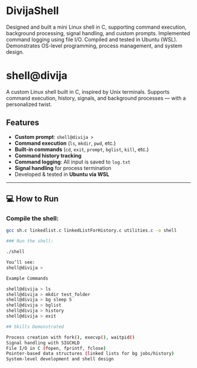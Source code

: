 # DivijaShell
Designed and built a mini Linux shell in C, supporting command execution, background processing, signal handling, and custom prompts. Implemented command logging using file I/O. Compiled and tested in Ubuntu (WSL). Demonstrates OS-level programming, process management, and system design.
# shell@divija

A custom Linux shell built in C, inspired by Unix terminals. Supports command execution, history, signals, and background processes — with a personalized twist.

## Features

-  **Custom prompt**: `shell@divija >`
-  **Command execution** (`ls`, `mkdir`, `pwd`, etc.)
-  **Built-in commands** (`cd`, `exit`, `prompt`, `bglist`, `kill`, etc.)
-  **Command history tracking**
-  **Command logging**: All input is saved to `log.txt`
-  **Signal handling** for process termination
-  Developed & tested in **Ubuntu via WSL**

---

## 💻 How to Run

### Compile the shell:
```bash
gcc sh.c linkedlist.c linkedListForHistory.c utilities.c -o shell

### Run the shell:

./shell

You’ll see:
shell@divija >

Example Commands

shell@divija > ls
shell@divija > mkdir test_folder
shell@divija > bg sleep 5
shell@divija > bglist
shell@divija > history
shell@divija > exit

## Skills Demonstrated

Process creation with fork(), execvp(), waitpid()
Signal handling with SIGCHLD
File I/O in C (fopen, fprintf, fclose)
Pointer-based data structures (linked lists for bg jobs/history)
System-level development and shell design
